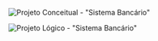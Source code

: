 ![Projeto Conceitual - "Sistema Bancário"](https://github.com/Christhopas/Sistema-Bancario/blob/main/Predefini%C3%A7%C3%B5es/modelo%20conceitual.png)

![Projeto Lógico - "Sistema Bancário"](https://github.com/Christhopas/Sistema-Bancario/blob/main/Predefini%C3%A7%C3%B5es/projeto_logico_sb.PNG)
